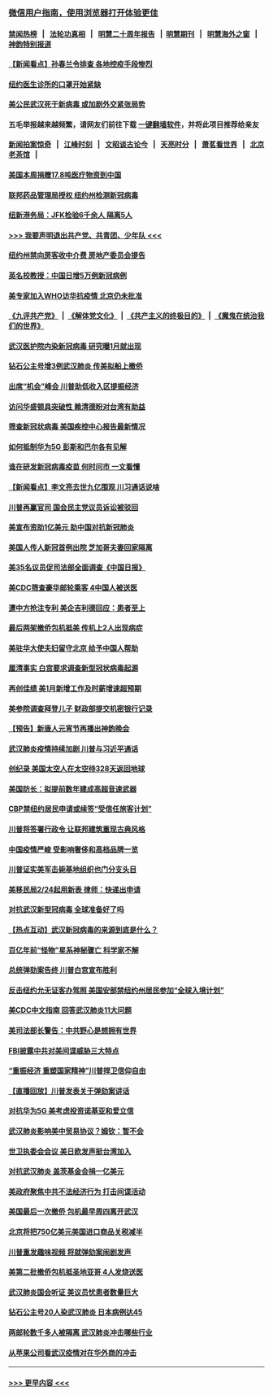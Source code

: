 ### [微信用户指南，使用浏览器打开体验更佳](https://github.com/gfw-breaker/banned-news1/blob/master/indexes/wechat-guide.md?t=0)
#### [禁闻热榜](热点新闻.md?t=0)  &nbsp;&nbsp;|&nbsp;&nbsp; [法轮功真相](https://github.com/gfw-breaker/truth/blob/master/README.md?t=0) &nbsp;&nbsp;|&nbsp;&nbsp; [明慧二十周年报告](https://github.com/gfw-breaker/mh-reports/blob/master/README.md?t=0) &nbsp;&nbsp;|&nbsp;&nbsp;[明慧期刊](https://github.com/gfw-breaker/mh-qikan) &nbsp;&nbsp;|&nbsp;&nbsp; [明慧海外之窗](https://github.com/gfw-breaker/mh-news/blob/master/README.md?t=0) &nbsp;&nbsp;|&nbsp;&nbsp; [神韵特别报道](https://github.com/gfw-breaker/mh-news/blob/master/shenyun.md?t=0)
#### [【新闻看点】孙春兰令排查 各地控疫手段惨烈](../pages/nsc412/n11854388.md?t=02090702) 
#### [纽约医生诊所的口罩开始紧缺](../pages/nsc412/n11853364.md?t=02090702) 
#### [美公民武汉死于新病毒 或加剧外交紧张局势](../pages/nsc412/n11854331.md?t=02090702) 
#### 五毛举报越来越频繁，请网友们前往下载 [一键翻墙软件](https://github.com/gfw-breaker/ssr-accounts)，并将此项目推荐给亲友
#### [新闻拍案惊奇](https://github.com/gfw-breaker/banned-news1/blob/master/pages/link4.md) &nbsp;&nbsp;|&nbsp;&nbsp; [江峰时刻](https://github.com/gfw-breaker/banned-news1/blob/master/pages/link4.md) &nbsp;&nbsp;|&nbsp;&nbsp; [文昭谈古论今](https://github.com/gfw-breaker/banned-news1/blob/master/pages/link4.md) &nbsp;&nbsp;|&nbsp;&nbsp; [天亮时分](https://github.com/gfw-breaker/banned-news1/blob/master/pages/link4.md) &nbsp;&nbsp;|&nbsp;&nbsp; [萧茗看世界](https://github.com/gfw-breaker/banned-news1/blob/master/pages/link4.md) &nbsp;&nbsp;|&nbsp;&nbsp; [北京老茶馆](https://github.com/gfw-breaker/banned-news1/blob/master/pages/link4.md) &nbsp;&nbsp;|&nbsp;&nbsp; 
#### [美国本周捐赠17.8吨医疗物资到中国](../pages/nsc412/n11854269.md?t=02090702) 
#### [联邦药品管理局授权  纽约州检测新冠病毒](../pages/nsc412/n11853371.md?t=02090702) 
#### [纽新港务局：JFK检验6千余人  隔离5人](../pages/nsc412/n11853366.md?t=02090702) 
#### [>>> 我要声明退出共产党、共青团、少年队 <<<](https://github.com/begood0513/goodnews/blob/master/quit/letter.md) 
#### [纽约州禁向房客收中介费  房地产委员会提告](../pages/nsc412/n11853360.md?t=02090702) 
#### [英名校教授：中国日增5万例新冠病例](../pages/nsc412/n11854174.md?t=02090702) 
#### [美专家加入WHO访华抗疫情 北京仍未批准](../pages/nsc412/n11854043.md?t=02090702) 
#### [《九评共产党》](https://github.com/begood0513/9ping.md/blob/master/README.md) &nbsp;|&nbsp; [《解体党文化》](../../../../jtdwh.md/blob/master/README.md)  &nbsp;|&nbsp; [《共产主义的终极目的》](../../../../gczydzjmd.md/blob/master/README.md) &nbsp;|&nbsp; [《魔鬼在统治我们的世界》](../../../../mgztzwmdsj.md/blob/master/README.md) 
#### [武汉医护院内染新冠病毒 研究曝1月就出现](../pages/nsc412/n11852928.md?t=02090702) 
#### [钻石公主号增3例武汉肺炎 传美拟船上撤侨](../pages/nsc412/n11853240.md?t=02090702) 
#### [出席“机会”峰会 川普助低收入区提振经济](../pages/nsc412/n11853232.md?t=02090702) 
#### [访问华盛顿具突破性 赖清德盼对台湾有助益](../pages/nsc412/n11853129.md?t=02090702) 
#### [筛查新冠状病毒 美国疾控中心报告最新情况](../pages/nsc412/n11853070.md?t=02090702) 
#### [如何抵制华为5G 彭斯和巴尔各有见解](../pages/nsc412/n11852535.md?t=02090702) 
#### [谁在研发新冠病毒疫苗 何时问市 一文看懂](../pages/nsc412/n11852840.md?t=02090702) 
#### [【新闻看点】李文亮去世九亿围观 川习通话说啥](../pages/nsc412/n11852360.md?t=02090702) 
#### [川普再赢官司 国会民主党议员诉讼被驳回](../pages/nsc412/n11852287.md?t=02090702) 
#### [美宣布资助1亿美元 助中国对抗新冠肺炎](../pages/nsc412/n11852531.md?t=02090702) 
#### [美国人传人新冠首例出院 芝加哥夫妻回家隔离](../pages/nsc412/n11852452.md?t=02090702) 
#### [美35名议员促司法部全面调查《中国日报》](../pages/nsc412/n11852435.md?t=02090702) 
#### [美CDC筛查豪华邮轮乘客 4中国人被送医](../pages/nsc412/n11852085.md?t=02090702) 
#### [遭中方抢注专利 美企吉利德回应：患者至上](../pages/nsc412/n11852037.md?t=02090702) 
#### [最后两架撤侨包机抵美 传机上2人出现病症](../pages/nsc412/n11852173.md?t=02090702) 
#### [美驻华大使夫妇留守北京 给予中国人帮助](../pages/nsc412/n11852165.md?t=02090702) 
#### [厘清事实 白宫要求调查新型冠状病毒起源](../pages/nsc412/n11852106.md?t=02090702) 
#### [再创佳绩 美1月新增工作及时薪增速超预期](../pages/nsc412/n11852174.md?t=02090702) 
#### [美参院调查拜登儿子 财政部提交机密银行记录](../pages/nsc412/n11851808.md?t=02090702) 
#### [【预告】新唐人元宵节再播出神韵晚会](../pages/nsc412/n11843192.md?t=02090702) 
#### [武汉肺炎疫情持续加剧 川普与习近平通话](../pages/nsc412/n11851613.md?t=02090702) 
#### [创纪录 美国太空人在太空待328天返回地球](../pages/nsc412/n11851266.md?t=02090702) 
#### [美国防长：拟提前数年建成高超音速武器](../pages/nsc412/n11850959.md?t=02090702) 
#### [CBP禁纽约居民申请或续签“受信任旅客计划”](../pages/nsc412/n11850857.md?t=02090702) 
#### [川普将签署行政令 让联邦建筑重现古典风格](../pages/nsc412/n11850654.md?t=02090702) 
#### [中国疫情严峻 受影响奢侈和高档品牌一览](../pages/nsc412/n11850319.md?t=02090702) 
#### [川普证实美军击毙基地组织也门分支头目](../pages/nsc412/n11850383.md?t=02090702) 
#### [美移民局2/24起用新表 律师：快递出申请](../pages/nsc412/n11848220.md?t=02090702) 
#### [对抗武汉新型冠病毒 全球准备好了吗](../pages/nsc412/n11850142.md?t=02090702) 
#### [【热点互动】武汉新冠病毒的来源到底是什么？](../pages/nsc412/n11849749.md?t=02090702) 
#### [百亿年前“怪物”星系神秘骤亡 科学家不解](../pages/nsc412/n11849863.md?t=02090702) 
#### [总统弹劾案告终 川普白宫宣布胜利](../pages/nsc412/n11849985.md?t=02090702) 
#### [反击纽约允无证客办驾照  美国安部禁纽约州居民参加“全球入境计划”](../pages/nsc412/n11849828.md?t=02090702) 
#### [美CDC中文指南 回答武汉肺炎11大问题](../pages/nsc412/n11849703.md?t=02090702) 
#### [美司法部长警告：中共野心是想拥有世界](../pages/nsc412/n11849769.md?t=02090702) 
#### [FBI披露中共对美间谍威胁三大特点](../pages/nsc412/n11849700.md?t=02090702) 
#### [“重振经济 重塑国家精神”川普捍卫信仰自由](../pages/nsc412/n11849641.md?t=02090702) 
#### [【直播回放】川普发表关于弹劾案讲话](../pages/nsc412/n11849472.md?t=02090702) 
#### [对抗华为5G 美考虑投资诺基亚和爱立信](../pages/nsc412/n11849510.md?t=02090702) 
#### [武汉肺炎影响美中贸易协议？姆钦：暂不会](../pages/nsc412/n11849497.md?t=02090702) 
#### [世卫执委会会议 美日欧发声挺台湾加入](../pages/nsc412/n11849433.md?t=02090702) 
#### [对抗武汉肺炎 盖茨基金会捐一亿美元](../pages/nsc412/n11848953.md?t=02090702) 
#### [美政府聚焦中共不法经济行为 打击间谍活动](../pages/nsc412/n11849322.md?t=02090702) 
#### [美国最后一次撤侨 包机最早周四离开武汉](../pages/nsc412/n11849395.md?t=02090702) 
#### [北京将把750亿美元美国进口商品关税减半](../pages/nsc412/n11848896.md?t=02090702) 
#### [川普重发趣味视频 将就弹劾案闹剧发声](../pages/nsc412/n11848715.md?t=02090702) 
#### [美第二批撤侨包机抵圣地亚哥 4人发烧送医](../pages/nsc412/n11847923.md?t=02090702) 
#### [武汉肺炎国会听证 美议员忧患者数量巨大](../pages/nsc412/n11844851.md?t=02090702) 
#### [钻石公主号20人染武汉肺炎 日本病例达45](../pages/nsc412/n11847823.md?t=02090702) 
#### [两邮轮数千多人被隔离 武汉肺炎冲击哪些行业](../pages/nsc412/n11847456.md?t=02090702) 
#### [从苹果公司看武汉疫情对在华外商的冲击](../pages/nsc412/n11847586.md?t=02090702) 

----
#### [ >>> 更早内容 <<< ](../indexes/nsc412-earlier.md)
